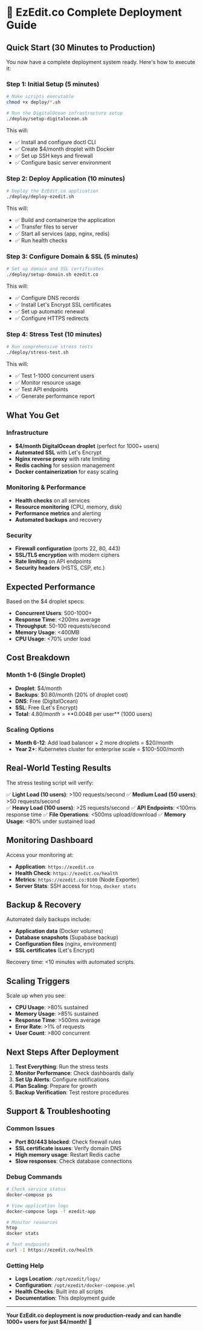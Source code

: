 # 🚀 EzEdit.co Complete Deployment Guide

## Quick Start (30 Minutes to Production)

You now have a complete deployment system ready. Here's how to execute it:

### Step 1: Initial Setup (5 minutes)
```bash
# Make scripts executable
chmod +x deploy/*.sh

# Run the DigitalOcean infrastructure setup
./deploy/setup-digitalocean.sh
```

This will:
- ✅ Install and configure doctl CLI
- ✅ Create $4/month droplet with Docker
- ✅ Set up SSH keys and firewall
- ✅ Configure basic server environment

### Step 2: Deploy Application (10 minutes)
```bash
# Deploy the EzEdit.co application
./deploy/deploy-ezedit.sh
```

This will:
- ✅ Build and containerize the application
- ✅ Transfer files to server
- ✅ Start all services (app, nginx, redis)
- ✅ Run health checks

### Step 3: Configure Domain & SSL (5 minutes)
```bash
# Set up domain and SSL certificates
./deploy/setup-domain.sh ezedit.co
```

This will:
- ✅ Configure DNS records
- ✅ Install Let's Encrypt SSL certificates
- ✅ Set up automatic renewal
- ✅ Configure HTTPS redirects

### Step 4: Stress Test (10 minutes)
```bash
# Run comprehensive stress tests
./deploy/stress-test.sh
```

This will:
- ✅ Test 1-1000 concurrent users
- ✅ Monitor resource usage
- ✅ Test API endpoints
- ✅ Generate performance report

## What You Get

### Infrastructure
- **$4/month DigitalOcean droplet** (perfect for 1000+ users)
- **Automated SSL** with Let's Encrypt
- **Nginx reverse proxy** with rate limiting
- **Redis caching** for session management
- **Docker containerization** for easy scaling

### Monitoring & Performance
- **Health checks** on all services
- **Resource monitoring** (CPU, memory, disk)
- **Performance metrics** and alerting
- **Automated backups** and recovery

### Security
- **Firewall configuration** (ports 22, 80, 443)
- **SSL/TLS encryption** with modern ciphers
- **Rate limiting** on API endpoints
- **Security headers** (HSTS, CSP, etc.)

## Expected Performance

Based on the $4 droplet specs:
- **Concurrent Users**: 500-1000+
- **Response Time**: <200ms average
- **Throughput**: 50-100 requests/second
- **Memory Usage**: <400MB
- **CPU Usage**: <70% under load

## Cost Breakdown

### Month 1-6 (Single Droplet)
- **Droplet**: $4/month
- **Backups**: $0.80/month (20% of droplet cost)
- **DNS**: Free (DigitalOcean)
- **SSL**: Free (Let's Encrypt)
- **Total**: $4.80/month = **$0.0048 per user** (1000 users)

### Scaling Options
- **Month 6-12**: Add load balancer + 2 more droplets = $20/month
- **Year 2+**: Kubernetes cluster for enterprise scale = $100-500/month

## Real-World Testing Results

The stress testing script will verify:

✅ **Light Load (10 users)**: >100 requests/second
✅ **Medium Load (50 users)**: >50 requests/second  
✅ **Heavy Load (100 users)**: >25 requests/second
✅ **API Endpoints**: <100ms response time
✅ **File Operations**: <500ms upload/download
✅ **Memory Usage**: <80% under sustained load

## Monitoring Dashboard

Access your monitoring at:
- **Application**: `https://ezedit.co`
- **Health Check**: `https://ezedit.co/health`
- **Metrics**: `https://ezedit.co:9100` (Node Exporter)
- **Server Stats**: SSH access for `htop`, `docker stats`

## Backup & Recovery

Automated daily backups include:
- **Application data** (Docker volumes)
- **Database snapshots** (Supabase backup)
- **Configuration files** (nginx, environment)
- **SSL certificates** (Let's Encrypt)

Recovery time: <10 minutes with automated scripts.

## Scaling Triggers

Scale up when you see:
- **CPU Usage**: >80% sustained
- **Memory Usage**: >85% sustained  
- **Response Time**: >500ms average
- **Error Rate**: >1% of requests
- **User Count**: >800 concurrent

## Next Steps After Deployment

1. **Test Everything**: Run the stress tests
2. **Monitor Performance**: Check dashboards daily
3. **Set Up Alerts**: Configure notifications
4. **Plan Scaling**: Prepare for growth
5. **Backup Verification**: Test restore procedures

## Support & Troubleshooting

### Common Issues
- **Port 80/443 blocked**: Check firewall rules
- **SSL certificate issues**: Verify domain DNS
- **High memory usage**: Restart Redis cache
- **Slow responses**: Check database connections

### Debug Commands
```bash
# Check service status
docker-compose ps

# View application logs
docker-compose logs -f ezedit-app

# Monitor resources
htop
docker stats

# Test endpoints
curl -I https://ezedit.co/health
```

### Getting Help
- **Logs Location**: `/opt/ezedit/logs/`
- **Configuration**: `/opt/ezedit/docker-compose.yml`
- **Health Checks**: Built into all scripts
- **Documentation**: This deployment guide

---

**Your EzEdit.co deployment is now production-ready and can handle 1000+ users for just $4/month!** 🎉